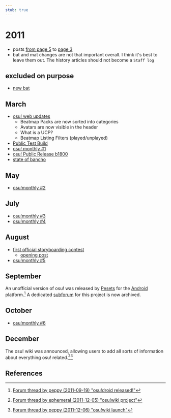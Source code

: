 ```yaml
---
stub: true
---
```


# 2011

- posts [from page 5](https://osu.ppy.sh/community/forums/9?sort=created&page=5#topics) to [page 3](https://osu.ppy.sh/community/forums/9?sort=created&page=3#topics)
- bat and mat changes are not that important overall. I think it's best to leave them out. The history articles should not become a `Staff log`

## excluded on purpose

- [new bat](https://osu.ppy.sh/community/forums/topics/46957?n=1)

## March

- [osu! web updates](https://osu.ppy.sh/community/forums/topics/46571?n=1)
  - Beatmap Packs are now sorted into categories
  - Avatars are now visible in the header
  - What is a UCP?
  - Beatmap Listing Filters (played/unplayed)
- [Public Test Build](https://osu.ppy.sh/community/forums/topics/48054?n=1)
- [osu! monthly #1](https://osu.ppy.sh/community/forums/topics/47805?n=1)
- [osu! Public Release b1800](https://osu.ppy.sh/community/forums/topics/49438?n=1)
- [state of bancho](https://osu.ppy.sh/community/forums/topics/48908?n=1)

## May

- [osu!monthly #2](https://osu.ppy.sh/community/forums/topics/52317?n=1)

## July

- [osu!monthly #3](https://osu.ppy.sh/community/forums/topics/54680?n=1)
- [osu!monthly #4](https://osu.ppy.sh/community/forums/topics/56836?n=1)

## August

- [first official storyboarding contest](https://osu.ppy.sh/community/forums/topics/60407?n=1)
  - [opening post](https://osu.ppy.sh/community/forums/topics/54468?n=1)
- [osu!monthly #5](https://osu.ppy.sh/community/forums/topics/59924?n=1)

## September

An unofficial version of osu! was released by [Pesets](https://osu.ppy.sh/users/%40Pesets) for the [Android](https://en.wikipedia.org/wiki/Android_(operating_system)) platform.[^droid] A dedicated [subforum](http://osu.ppy.sh/forum/viewforum.php?f=85) for this project is now archived.

## October

- [osu!monthly #6](https://osu.ppy.sh/community/forums/topics/65452?n=1)

## December

The osu! wiki was announced, allowing users to add all sorts of information about everything osu! related.[^wiki1][^wiki2]

## References

[^droid]: [Forum thread by peppy (2011-09-19) "osu!droid released!"](https://osu.ppy.sh/community/forums/topics/62561?n=1)

[^wiki1]: [Forum thread by ephemeral (2011-12-05) "osu!wiki project"](https://osu.ppy.sh/community/forums/topics/68479?n=1)
[^wiki2]: [Forum thread by peppy (2011-12-06) "osu!wiki launch"](https://osu.ppy.sh/community/forums/topics/68525?n=1)
